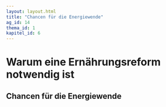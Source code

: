 ```yaml
---
layout: layout.html
title: "Chancen für die Energiewende"
ag_id: 14
thema_id: 1
kapitel_id: 6
---
```


# Warum eine Ernährungsreform notwendig ist

## Chancen für die Energiewende

